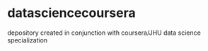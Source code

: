 # datasciencecoursera
depository created in conjunction with coursera/JHU data science specialization
